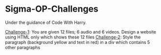 # Sigma-OP-Challenges
Under the guidance of Code With Harry.

[Challenge-1](https://github.com/trishulnaik/Sigma-OP-Challenges/tree/main/Challenge-1):  You are given 12 files; 6 audio and 6 videos. Design a website using HTML only which shows these 12 files 
[Challenge-2](): Style the paragraph (background yellow and text in red) in a div which contains 5 other paragraphs